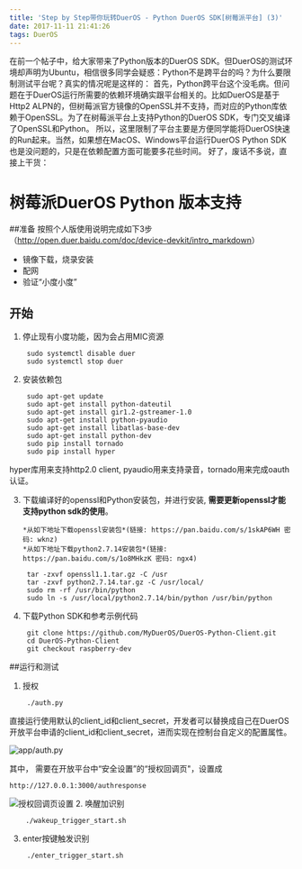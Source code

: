 ```yaml
---
title: 'Step by Step带你玩转DuerOS - Python DuerOS SDK[树莓派平台] (3)'
date: 2017-11-11 21:41:26
tags: DuerOS
---
```

在前一个帖子中，给大家带来了Python版本的DuerOS SDK。但DuerOS的测试环境却声明为Ubuntu，相信很多同学会疑惑：Python不是跨平台的吗？为什么要限制测试平台呢？真实的情况呢是这样的：
首先，Python跨平台这个没毛病。但问题在于DuerOS运行所需要的依赖环境确实跟平台相关的。比如DuerOS是基于Http2 ALPN的，但树莓派官方镜像的OpenSSL并不支持，而对应的Python库依赖于OpenSSL。为了在树莓派平台上支持Python的DuerOS SDK，专门交叉编译了OpenSSL和Python。
所以，这里限制了平台主要是方便同学能将DuerOS快速的Run起来。当然，如果想在MacOS、Windows平台运行DuerOS Python SDK也是没问题的，只是在依赖配置方面可能要多花些时间。
好了，废话不多说，直接上干货：
# 树莓派DuerOS Python 版本支持

##准备
按照个人版使用说明完成如下3步（<http://open.duer.baidu.com/doc/device-devkit/intro_markdown>）

- 镜像下载，烧录安装
- 配网
- 验证“小度小度”

## 开始
1. 停止现有小度功能，因为会占用MIC资源
		
		sudo systemctl disable duer
		sudo systemctl stop duer
2. 安装依赖包
	
		sudo apt-get update
		sudo apt-get install python-dateutil
		sudo apt-get install gir1.2-gstreamer-1.0
		sudo apt-get install python-pyaudio
		sudo apt-get install libatlas-base-dev
		sudo apt-get install python-dev		
		sudo pip install tornado
		sudo pip install hyper
hyper库用来支持http2.0 client, pyaudio用来支持录音，tornado用来完成oauth认证。

3. 下载编译好的openssl和Python安装包，并进行安装, **需要更新openssl才能支持python sdk的使用**。

	   *从如下地址下载openssl安装包*(链接: https://pan.baidu.com/s/1skAP6WH 密码: wknz)
	   *从如下地址下载python2.7.14安装包*(链接: https://pan.baidu.com/s/1o8MHkzK 密码: ngx4)

		tar -zxvf openssl1.1.tar.gz -C /usr
		tar -zxvf python2.7.14.tar.gz -C /usr/local/
		sudo rm -rf /usr/bin/python
		sudo ln -s /usr/local/python2.7.14/bin/python /usr/bin/python
4. 下载Python SDK和参考示例代码

		git clone https://github.com/MyDuerOS/DuerOS-Python-Client.git
	    cd DuerOS-Python-Client
		git checkout raspberry-dev
		

##运行和测试
1. 授权
				
		./auth.py
直接运行使用默认的client_id和client_secret，开发者可以替换成自己在DuerOS开放平台申请的client_id和client_secret，进而实现在控制台自定义的配置属性。

![app/auth.py](http://upload-images.jianshu.io/upload_images/4905018-b8e7c555be24d4fb.png?imageMogr2/auto-orient/strip%7CimageView2/2/w/1240)

其中，
需要在开放平台中“安全设置”的“授权回调页"，设置成  

    http://127.0.0.1:3000/authresponse

![授权回调页设置](http://upload-images.jianshu.io/upload_images/4905018-caca627041b10380.png?imageMogr2/auto-orient/strip%7CimageView2/2/w/1240)
2. 唤醒加识别
	
		./wakeup_trigger_start.sh
3. enter按键触发识别

		./enter_trigger_start.sh
